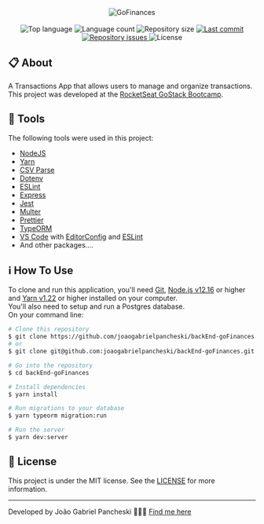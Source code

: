 <div align="center">
  <img alt="GoFinances" src="https://ik.imagekit.io/joaogabrielpancheski/goFinancesLogo_g9Z5sANFM.png" />

  <br />
  <br />

  <img alt="Top language" src="https://img.shields.io/github/languages/top/joaogabrielpancheski/backEnd-goFinances.svg">

  <img alt="Language count" src="https://img.shields.io/github/languages/count/joaogabrielpancheski/backEnd-goFinances.svg">

  <img alt="Repository size" src="https://img.shields.io/github/repo-size/joaogabrielpancheski/backEnd-goFinances.svg">

  <a href="https://github.com/joaogabrielpancheski/backEnd-goFinances/commits/master">
    <img alt="Last commit" src="https://img.shields.io/github/last-commit/joaogabrielpancheski/backEnd-goFinances.svg">
  </a>

  <a href="https://github.com/joaogabrielpancheski/backEnd-goFinances/issues">
    <img alt="Repository issues" src="https://img.shields.io/github/issues/joaogabrielpancheski/backEnd-goFinances.svg">
  </a>

  <img alt="License" src="https://img.shields.io/github/license/joaogabrielpancheski/backEnd-goFinances">
</div>

## :clipboard: About

A Transactions App that allows users to manage and organize transactions. This project was developed at the [RocketSeat GoStack Bootcamp](https://rocketseat.com.br/gostack).

## :wrench: Tools

The following tools were used in this project:

- [NodeJS](https://nodejs.org)
- [Yarn](https://yarnpkg.com/)
- [CSV Parse](https://yarnpkg.com/package/csv-parse)
- [Dotenv](https://yarnpkg.com/package/dot-env)
- [ESLint](https://yarnpkg.com/package/eslint)
- [Express](https://yarnpkg.com/package/express)
- [Jest](https://yarnpkg.com/package/jest)
- [Multer](https://yarnpkg.com/package/multer)
- [Prettier](https://yarnpkg.com/package/prettier)
- [TypeORM](https://yarnpkg.com/package/typeorm)
- [VS Code](https://code.visualstudio.com/) with [EditorConfig](https://marketplace.visualstudio.com/items?itemName=EditorConfig.EditorConfig) and [ESLint](https://marketplace.visualstudio.com/items?itemName=dbaeumer.vscode-eslint)
- And other packages....

## :information_source: How To Use

To clone and run this application, you'll need [Git](https://git-scm.com), [Node.js v12.16](https://nodejs.org) or higher and [Yarn v1.22](https://yarnpkg.com/) or higher installed on your computer. <br />
You'll also need to setup and run a Postgres database. <br />
On your command line:

```bash
# Clone this repository
$ git clone https://github.com/joaogabrielpancheski/backEnd-goFinances.git
# or
$ git clone git@github.com:joaogabrielpancheski/backEnd-goFinances.git

# Go into the repository
$ cd backEnd-goFinances

# Install dependencies
$ yarn install

# Run migrations to your database
$ yarn typeorm migration:run

# Run the server
$ yarn dev:server
```

## :memo: License

This project is under the MIT license. See the [LICENSE](https://github.com/joaogabrielpancheski/backEnd-goFinances/blob/master/LICENSE) for more information.

---

Developed by João Gabriel Pancheski 👨🏻‍💻 [Find me here](https://www.linkedin.com/in/joaogabrielpancheski/)

